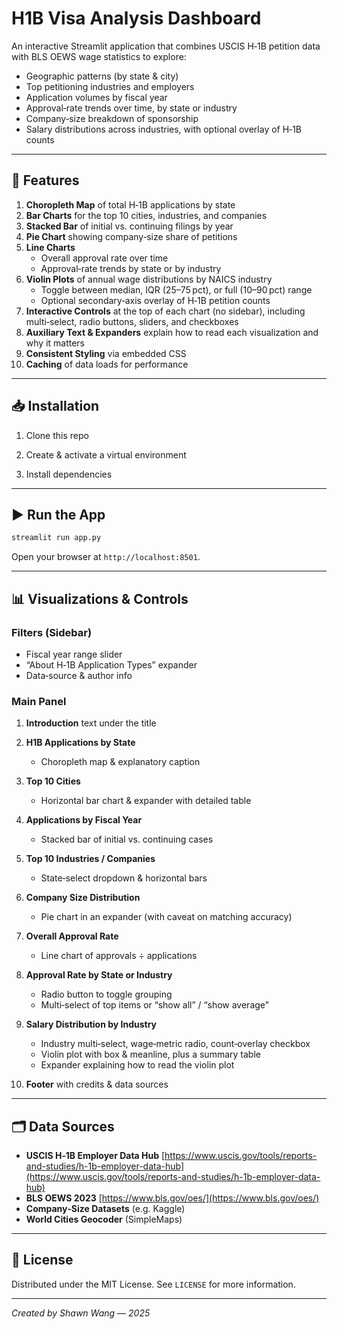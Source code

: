 
# H1B Visa Analysis Dashboard

An interactive Streamlit application that combines USCIS H‑1B petition data with BLS OEWS wage statistics to explore:

- Geographic patterns (by state & city)  
- Top petitioning industries and employers  
- Application volumes by fiscal year  
- Approval‑rate trends over time, by state or industry  
- Company‑size breakdown of sponsorship  
- Salary distributions across industries, with optional overlay of H‑1B counts  


---

## 🚀 Features

1. **Choropleth Map** of total H‑1B applications by state  
2. **Bar Charts** for the top 10 cities, industries, and companies  
3. **Stacked Bar** of initial vs. continuing filings by year  
4. **Pie Chart** showing company‑size share of petitions  
5. **Line Charts**  
   - Overall approval rate over time  
   - Approval‑rate trends by state or by industry  
6. **Violin Plots** of annual wage distributions by NAICS industry  
   - Toggle between median, IQR (25–75 pct), or full (10–90 pct) range  
   - Optional secondary‐axis overlay of H‑1B petition counts  
7. **Interactive Controls** at the top of each chart (no sidebar), including multi‑select, radio buttons, sliders, and checkboxes  
8. **Auxiliary Text & Expanders** explain how to read each visualization and why it matters  
9. **Consistent Styling** via embedded CSS  
10. **Caching** of data loads for performance  

---

## 📥 Installation

1. Clone this repo
   
2. Create & activate a virtual environment

3. Install dependencies

---

## ▶️ Run the App

```bash
streamlit run app.py
```

Open your browser at `http://localhost:8501`.

---

## 📊 Visualizations & Controls

### Filters (Sidebar)

* Fiscal year range slider
* “About H‑1B Application Types” expander
* Data‐source & author info

### Main Panel

1. **Introduction** text under the title
2. **H1B Applications by State**

   * Choropleth map & explanatory caption
3. **Top 10 Cities**

   * Horizontal bar chart & expander with detailed table
4. **Applications by Fiscal Year**

   * Stacked bar of initial vs. continuing cases
5. **Top 10 Industries / Companies**

   * State‐select dropdown & horizontal bars
6. **Company Size Distribution**

   * Pie chart in an expander (with caveat on matching accuracy)
7. **Overall Approval Rate**

   * Line chart of approvals ÷ applications
8. **Approval Rate by State or Industry**

   * Radio button to toggle grouping
   * Multi‑select of top items or “show all” / “show average”
9. **Salary Distribution by Industry**

   * Industry multi‑select, wage‑metric radio, count‑overlay checkbox
   * Violin plot with box & meanline, plus a summary table
   * Expander explaining how to read the violin plot
10. **Footer** with credits & data sources

---

## 🗂️ Data Sources

* **USCIS H‑1B Employer Data Hub**
  [https://www.uscis.gov/tools/reports-and-studies/h-1b-employer-data-hub](https://www.uscis.gov/tools/reports-and-studies/h-1b-employer-data-hub)
* **BLS OEWS 2023**
  [https://www.bls.gov/oes/](https://www.bls.gov/oes/)
* **Company‑Size Datasets** (e.g. Kaggle)
* **World Cities Geocoder** (SimpleMaps)


---

## 📜 License

Distributed under the MIT License. See `LICENSE` for more information.

---

*Created by Shawn Wang*
*— 2025*
